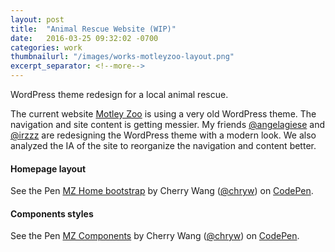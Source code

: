 ```yaml
---
layout: post
title:  "Animal Rescue Website (WIP)"
date:   2016-03-25 09:32:02 -0700
categories: work
thumbnailurl: "/images/works-motleyzoo-layout.png"
excerpt_separator: <!--more-->
---
```

WordPress theme redesign for a local animal rescue.

<!--more-->

The current website [Motley Zoo](http://motleyzoo.org/) is using a very old WordPress theme. The navigation and site content is getting messier. My friends [@angelagiese](https://github.com/angelagiese) and [@irzzz](https://github.com/irzzz) are redesigning the WordPress theme with a modern look. We also analyzed the IA of the site to reorganize the navigation and content better.

#### Homepage layout

<p data-height="800" data-theme-id="light" data-slug-hash="vLVyKV" data-default-tab="result" data-user="chryw" data-embed-version="2" class="codepen">See the Pen <a href="http://codepen.io/chryw/pen/vLVyKV/">MZ Home bootstrap</a> by Cherry Wang (<a href="http://codepen.io/chryw">@chryw</a>) on <a href="http://codepen.io">CodePen</a>.</p>
<script async src="//assets.codepen.io/assets/embed/ei.js"></script>

#### Components styles

<p data-height="800" data-theme-id="light" data-slug-hash="MyvpRV" data-default-tab="result" data-user="chryw" data-embed-version="2" class="codepen">See the Pen <a href="http://codepen.io/chryw/pen/MyvpRV/">MZ Components</a> by Cherry Wang (<a href="http://codepen.io/chryw">@chryw</a>) on <a href="http://codepen.io">CodePen</a>.</p>
<script async src="//assets.codepen.io/assets/embed/ei.js"></script>
